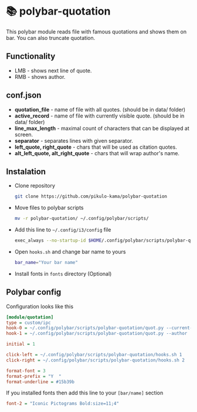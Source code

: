 # 📚 polybar-quotation

This polybar module reads file with famous quotations and shows them on bar.
You can also truncate quotation.


## Functionality

- LMB - shows next line of quote.
- RMB - shows author.

## conf.json

- **quotation_file** - name of file with all quotes. (should be in data/ folder)
- **active_record** - name of file with currently visible quote. (should be in data/ folder)
- **line_max_length** - maximal count of characters that can be displayed at screen.
- **separator** - separates lines with given separator.
- **left_quote, right_quote** - chars that will be used as citation quotes. 
- **alt_left_quote, alt_right_quote** - chars that will wrap author's name.

## Instalation

- Clone repository
  ```sh
  git clone https://github.com/pikulo-kama/polybar-quotation
  ```
- Move files to polybar scripts
  ```sh
  mv -r polybar-quotation/ ~/.config/polybar/scripts/
  ```
- Add this line to ```~/.config/i3/config``` file
  ```sh
  exec_always --no-startup-id $HOME/.config/polybar/scripts/polybar-quotation/quot.py --random 
  ```
- Open ```hooks.sh``` and change bar name to yours
  ```sh
  bar_name="Your bar name"
  ```
 - Install fonts in ```fonts``` directory (Optional)
 
## Polybar config
  
  Configuration looks like this
  ```ini
  [module/quotation]
  type = custom/ipc
  hook-0 = ~/.config/polybar/scripts/polybar-quotation/quot.py --current-line
  hook-1 = ~/.config/polybar/scripts/polybar-quotation/quot.py --author

  initial = 1

  click-left = ~/.config/polybar/scripts/polybar-quotation/hooks.sh 1
  click-right = ~/.config/polybar/scripts/polybar-quotation/hooks.sh 2

  format-font = 3
  format-prefix = "Y  "
  format-underline = #15b39b
  ```
  
  If you installed fonts then add this line to your ```[bar/name]``` section
  ```ini 
  font-2 = "Iconic Pictograms Bold:size=11;4"
  ```

  
